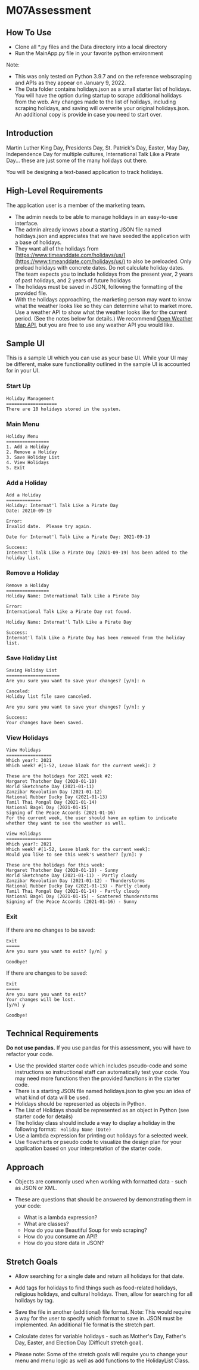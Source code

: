 # M07Assessment

## How To Use
* Clone all *.py files and the Data directory into a local directory
* Run the MainApp.py file in your favorite python environment

Note:
* This was only tested on Python 3.9.7 and on the reference webscraping and APIs as they appear on January 9, 2022.
* The Data folder contains holidays.json as a small starter list of holidays. You will have the option during startup to scrape additional holidays from the web. Any changes made to the list of holidays, including scraping holidays, and saving will overwrite your original holidays.json. An additional copy is provide in case you need to start over.

## Introduction
Martin Luther King Day, Presidents Day, St. Patrick's Day, Easter, May Day, Independence Day for multiple cultures, International Talk Like a Pirate Day... these are just some of the many holidays out there.

You will be designing a text-based application to track holidays.

## High-Level Requirements
The application user is a member of the marketing team.

* The admin needs to be able to manage holidays in an easy-to-use interface.
* The admin already knows about a starting JSON file named holidays.json and appreciates that we have seeded the application with a base of holidays.
* They want all of the holidays from [https://www.timeanddate.com/holidays/us/](https://www.timeanddate.com/holidays/us/) to also be preloaded. Only preload holidays with concrete dates. Do not calculate holiday dates. The team expects you to include holidays from the present year, 2 years of past holidays, and 2 years of future holidays
* The holidays must be saved in JSON, following the formatting of the provided file.
* With the holidays approaching, the marketing person may want to know what the weather looks like so they can determine what to market more. Use a weather API to show what the weather looks like for the current period. (See the notes below for details.) We recommend [Open Weather Map API](https://rapidapi.com/community/api/open-weather-map), but you are free to use any weather API you would like.
## Sample UI
This is a sample UI which you can use as your base UI. While your UI may be different, make sure functionality outlined in the sample UI is accounted for in your UI.

### Start Up

```
Holiday Management
===================
There are 10 holidays stored in the system.
```

### Main Menu
```
Holiday Menu
================
1. Add a Holiday
2. Remove a Holiday
3. Save Holiday List
4. View Holidays
5. Exit
```
### Add a Holiday
```
Add a Holiday
=============
Holiday: Internat'l Talk Like a Pirate Day
Date: 20210-09-19

Error:
Invalid date.  Please try again.

Date for Internat'l Talk Like a Pirate Day: 2021-09-19

Success:
Internat'l Talk Like a Pirate Day (2021-09-19) has been added to the holiday list.
```
### Remove a Holiday
```
Remove a Holiday
================
Holiday Name: International Talk Like a Pirate Day

Error: 
International Talk Like a Pirate Day not found.

Holiday Name: Internat'l Talk Like a Pirate Day

Success:
Internat'l Talk Like a Pirate Day has been removed from the holiday list.
```

### Save Holiday List
```
Saving Holiday List
====================
Are you sure you want to save your changes? [y/n]: n

Canceled:
Holiday list file save canceled.

Are you sure you want to save your changes? [y/n]: y

Success:
Your changes have been saved.
```
### View Holidays
```
View Holidays
=================
Which year?: 2021
Which week? #[1-52, Leave blank for the current week]: 2

These are the holidays for 2021 week #2:
Margaret Thatcher Day (2020-01-10)
World Sketchnote Day (2021-01-11)
Zanzibar Revolution Day (2021-01-12)
National Rubber Ducky Day (2021-01-13)
Tamil Thai Pongal Day (2021-01-14)
National Bagel Day (2021-01-15)
Signing of the Peace Accords (2021-01-16)
For the current week, the user should have an option to indicate whether they want to see the weather as well.

View Holidays
=================
Which year?: 2021
Which week? #[1-52, Leave blank for the current week]: 
Would you like to see this week's weather? [y/n]: y

These are the holidays for this week:
Margaret Thatcher Day (2020-01-10) - Sunny
World Sketchnote Day (2021-01-11) - Partly cloudy
Zanzibar Revolution Day (2021-01-12) - Thunderstorms
National Rubber Ducky Day (2021-01-13) - Partly cloudy
Tamil Thai Pongal Day (2021-01-14) - Partly cloudy
National Bagel Day (2021-01-15) - Scattered thunderstorms
Signing of the Peace Accords (2021-01-16) - Sunny
```
### Exit
If there are no changes to be saved:

```
Exit
=====
Are you sure you want to exit? [y/n] y

Goodbye!
```

If there are changes to be saved:

```
Exit
=====
Are you sure you want to exit? 
Your changes will be lost.
[y/n] y

Goodbye!
```

## Technical Requirements
**Do not use pandas.** If you use pandas for this assessment, you will have to refactor your code.

* Use the provided starter code which includes pseudo-code and some instructions so instructional staff can automatically test your code. You may need more functions then the provided functions in the starter code.
* There is a starting JSON file named holidays.json to give you an idea of what kind of data will be used.
* Holidays should be represented as objects in Python.
* The List of Holidays should be represented as an object in Python (see starter code for details)
* The holiday class should include a way to display a holiday in the following format:
  <code> Holiday Name (Date)</code>
* Use a lambda expression for printing out holidays for a selected week.
* Use flowcharts or pseudo code to visualize the design plan for your application based on your interpretation of the starter code.
## Approach
* Objects are commonly used when working with formatted data - such as JSON or XML.

* These are questions that should be answered by demonstrating them in your code:

  * What is a lambda expression?
  * What are classes?
  * How do you use Beautiful Soup for web scraping?
  * How do you consume an API?
  * How do you store data in JSON?
## Stretch Goals
* Allow searching for a single date and return all holidays for that date.

* Add tags for holidays to find things such as food-related holidays, religious holidays, and cultural holidays. Then, allow for searching for all holidays by tag.

* Save the file in another (additional) file format. Note: This would require a way for the user to specify which format to save in. JSON must be implemented. An additional file format is the stretch part.

* Calculate dates for variable holidays - such as Mother's Day, Father's Day, Easter, and Election Day (Difficult stretch goal).

* Please note: Some of the stretch goals will require you to change your menu and menu logic as well as add functions to the HolidayList Class.